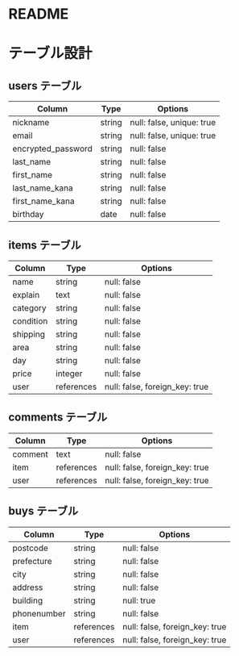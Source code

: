 # README
# テーブル設計

## users テーブル

| Column             | Type   | Options                   |
| ------------------ | ------ | ------------------------- |
| nickname           | string | null: false, unique: true |
| email              | string | null: false, unique: true |
| encrypted_password | string | null: false               |
| last_name          | string | null: false               |
| first_name         | string | null: false               |
| last_name_kana     | string | null: false               |
| first_name_kana    | string | null: false               |
| birthday           | date   | null: false               |


## items テーブル

| Column             | Type       | Options                        |
| ------------------ | ---------- | ------------------------------ |
| name               | string     | null: false                    |
| explain            | text       | null: false                    |
| category           | string     | null: false                    |
| condition          | string     | null: false                    |
| shipping           | string     | null: false                    |
| area               | string     | null: false                    |
| day                | string     | null: false                    |
| price              | integer    | null: false                    |
| user               | references | null: false, foreign_key: true |



## comments テーブル

| Column    | Type       | Options                        |
| --------- | ---------- | ------------------------------ |
| comment   | text       | null: false                    |
| item      | references | null: false, foreign_key: true |
| user      | references | null: false, foreign_key: true |


## buys テーブル

| Column             | Type       | Options                        |
| ------------------ | ---------- | ------------------------------ |
| postcode           | string     | null: false                    |
| prefecture         | string     | null: false                    |
| city               | string     | null: false                    |
| address            | string     | null: false                    |
| building           | string     | null: true                     |
| phonenumber        | string     | null: false                    |
| item               | references | null: false, foreign_key: true |
| user               | references | null: false, foreign_key: true |